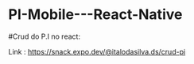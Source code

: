 # PI-Mobile---React-Native

#Crud do P.I no react:

Link : https://snack.expo.dev/@italodasilva.ds/crud-pi
